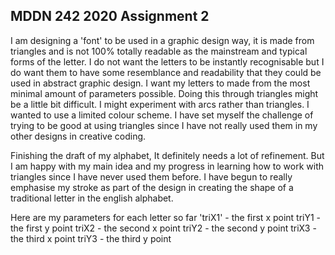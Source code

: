 ## MDDN 242 2020 Assignment 2


I am designing a 'font' to be used in a graphic design way, it is made from triangles and is not 100% totally readable as the mainstream and typical forms of the letter. I do not want the letters to be instantly recognisable but I do want them to have some resemblance and readability that they could be used in abstract graphic design. I want my letters to made from the most minimal amount of parameters possible. Doing this through triangles might be a little bit difficult. I might experiment with arcs rather than triangles. I wanted to use a limited colour scheme. I have set myself the challenge of trying to be good at using triangles since I have not really used them in my other designs in creative coding. 

Finishing the draft of my alphabet, It definitely needs a lot of refinement. But I am happy with my main idea and my progress in learning how to work with triangles since I have never used them before. I have begun to really emphasise my stroke as part of the design in creating the shape of a traditional letter in the english alphabet. 

Here are my parameters for each letter so far
  'triX1' - the first x point
  triY1 - the first y point
  triX2 - the second x point
  triY2 - the second y point
  triX3 - the third x point
  triY3 - the third y point

